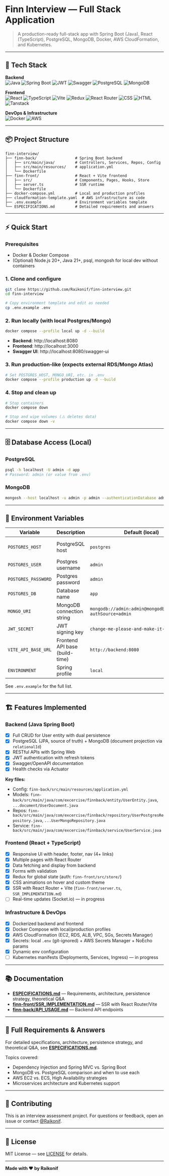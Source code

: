 # Finn Interview — Full Stack Application

> A production-ready full-stack app with Spring Boot (Java), React (TypeScript), PostgreSQL, MongoDB, Docker, AWS CloudFormation, and Kubernetes.

---

## 🚀 Tech Stack

**Backend**  
![Java](https://img.shields.io/badge/Java-21-ED8B00?logo=openjdk&logoColor=white)
![Spring Boot](https://img.shields.io/badge/Spring%20Boot-3.5-6DB33F?logo=springboot&logoColor=white)
![JWT](https://img.shields.io/badge/JWT-JSON%20Web%20Tokens-000000?logo=jsonwebtokens&logoColor=white)
![Swagger](https://img.shields.io/badge/Swagger-OpenAPI-85EA2D?logo=swagger&logoColor=white)
![PostgreSQL](https://img.shields.io/badge/PostgreSQL-16-4169E1?logo=postgresql&logoColor=white)
![MongoDB](https://img.shields.io/badge/MongoDB-7-47A248?logo=mongodb&logoColor=white)

**Frontend**  
![React](https://img.shields.io/badge/React-18-61DAFB?logo=react&logoColor=black)
![TypeScript](https://img.shields.io/badge/TypeScript-5-3178C6?logo=typescript&logoColor=white)
![Vite](https://img.shields.io/badge/Vite-5-646CFF?logo=vite&logoColor=white)
![Redux](https://img.shields.io/badge/Redux-5-764ABC?logo=redux&logoColor=white)
![React Router](https://img.shields.io/badge/React%20Router-6-CA4245?logo=react-router&logoColor=white)
![CSS](https://img.shields.io/badge/CSS-3-1572B6?logo=css3&logoColor=white)
![HTML](https://img.shields.io/badge/HTML-5-E34F26?logo=html5&logoColor=white)
![Tanstack](https://img.shields.io/badge/TanStack-Query-FF4154?logo=tanstack&logoColor=white)

**DevOps & Infrastructure**  
![Docker](https://img.shields.io/badge/Docker-Compose-2496ED?logo=docker&logoColor=white)
![AWS](https://img.shields.io/badge/AWS-CloudFormation-FF9900?logo=amazonaws&logoColor=white)

---

## 📦 Project Structure

```
finn-interview/
├── finn-back/                 # Spring Boot backend
│   ├── src/main/java/         # Controllers, Services, Repos, Config
│   ├── src/main/resources/    # application.yml
│   └── Dockerfile
├── finn-front/                # React + Vite frontend
│   ├── src/                   # Components, Pages, Hooks, Store
│   ├── server.ts              # SSR runtime
│   └── Dockerfile
├── docker-compose.yml         # Local and production profiles
├── cloudformation-template.yaml  # AWS infrastructure as code
├── .env.example               # Environment variables template
└── ESPECIFICATIONS.md         # Detailed requirements and answers
```

---

## ⚡ Quick Start

### Prerequisites

- Docker & Docker Compose
- (Optional) Node.js 20+, Java 21+, psql, mongosh for local dev without containers

### 1. Clone and configure

```bash
git clone https://github.com/Raikonif/finn-interview.git
cd finn-interview

# Copy environment template and edit as needed
cp .env.example .env
```

### 2. Run locally (with local Postgres/Mongo)

```bash
docker compose --profile local up -d --build
```

- **Backend**: http://localhost:8080
- **Frontend**: http://localhost:3000
- **Swagger UI**: http://localhost:8080/swagger-ui

### 3. Run production-like (expects external RDS/Mongo Atlas)

```bash
# Set POSTGRES_HOST, MONGO_URI, etc. in .env
docker compose --profile production up -d --build
```

### 4. Stop and clean up

```bash
# Stop containers
docker compose down

# Stop and wipe volumes (⚠️ deletes data)
docker compose down -v
```

---

## 🗄️ Database Access (Local)

### PostgreSQL

```bash
psql -h localhost -U admin -d app
# Password: admin (or value from .env)
```

### MongoDB

```bash
mongosh --host localhost -u admin -p admin --authenticationDatabase admin
```

---

## 🔐 Environment Variables

| Variable | Description | Default (local) | AWS Source |
|----------|-------------|-----------------|------------|
| `POSTGRES_HOST` | PostgreSQL host | `postgres` | RDS endpoint via Secrets Manager |
| `POSTGRES_USER` | Postgres username | `admin` | Secrets Manager |
| `POSTGRES_PASSWORD` | Postgres password | `admin` | Secrets Manager |
| `POSTGRES_DB` | Database name | `app` | RDS config |
| `MONGO_URI` | MongoDB connection string | `mongodb://admin:admin@mongodb:27017/app?authSource=admin` | Atlas or self-hosted |
| `JWT_SECRET` | JWT signing key | `change-me-please-and-make-it-long` | CloudFormation NoEcho param |
| `VITE_API_BASE_URL` | Frontend API base (build-time) | `http://backend:8080` | Set for ALB in AWS |
| `ENVIRONMENT` | Spring profile | `local` | `production` in AWS |

See `.env.example` for the full list.

---

## 🏗️ Features Implemented

### Backend (Java Spring Boot)
- [x] Full CRUD for User entity with dual persistence
- [x] PostgreSQL (JPA, source of truth) + MongoDB (document projection via `relationalId`)
- [x] RESTful APIs with Spring Web
- [x] JWT authentication with refresh tokens
- [x] Swagger/OpenAPI documentation
- [x] Health checks via Actuator

**Key files:**
- Config: `finn-back/src/main/resources/application.yml`
- Models: `finn-back/src/main/java/com/excercise/finnback/entity/UserEntity.java`, `...document/UserDocument.java`
- Repos: `finn-back/src/main/java/com/excercise/finnback/repository/UserPostgresRepository.java`, `...UserMongoRepository.java`
- Service: `finn-back/src/main/java/com/excercise/finnback/service/UserService.java`

### Frontend (React + TypeScript)
- [x] Responsive UI with header, footer, nav (4+ links)
- [x] Multiple pages with React Router
- [x] Data fetching and display from backend
- [x] Forms with validation
- [x] Redux for global state (auth: `finn-front/src/store/`)
- [x] CSS animations on hover and custom theme
- [x] SSR with React Router + Vite (`finn-front/server.ts`, `SSR_IMPLEMENTATION.md`)
- [ ] Real-time updates (Socket.io) — in progress

### Infrastructure & DevOps
- [x] Dockerized backend and frontend
- [x] Docker Compose with local/production profiles
- [x] AWS CloudFormation (EC2, RDS, ALB, VPC, SGs, Secrets Manager)
- [x] Secrets: local `.env` (git-ignored) + AWS Secrets Manager + NoEcho params
- [x] Dynamic env configuration
- [ ] Kubernetes manifests (Deployments, Services, Ingress) — in progress

---

## 📚 Documentation

- **[ESPECIFICATIONS.md](README.md)** — Requirements, architecture, persistence strategy, theoretical Q&A
- **[finn-front/SSR_IMPLEMENTATION.md](finn-front/SSR_IMPLEMENTATION.md)** — SSR with React Router/Vite
- **[finn-back/API_USAGE.md](finn-back/API_USAGE.md)** — Backend API endpoints

---

## 📖 Full Requirements & Answers

For detailed specifications, architecture, persistence strategy, and theoretical Q&A, see **[ESPECIFICATIONS.md](ESPECIFICATIONS.md)**.

Topics covered:
- Dependency Injection and Spring MVC vs. Spring Boot
- MongoDB vs. PostgreSQL comparison and when to use each
- AWS EC2 vs. ECS, High Availability strategies
- Microservices architecture and Kubernetes support

---

## 🤝 Contributing

This is an interview assessment project. For questions or feedback, open an issue or contact [@Raikonif](https://github.com/Raikonif).

---

## 📝 License

MIT License — see [LICENSE](LICENSE) for details.

---

**Made with ❤️ by Raikonif**

